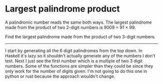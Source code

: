 # Largest palindrome product


A palindromic number reads the same both ways. The largest palindrome made from the product of two 2-digit numbers is 9009 = 91 × 99.

Find the largest palindrome made from the product of two 3-digit numbers.

___

I start by generating all the 6 digit palindromes from the top down. In Haskell it's lazy so it shouldn't actually generate any of the numbers I don't test. Next I just see the first number which is a multiple of two 3 digit numbers. Some of the functions are simpler than they could be since they only work for the number of digits given. I'm not going to do this one in python or rust because the approach wouldn't change.
